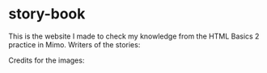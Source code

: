# story-book
This is the website I made to check my knowledge from the HTML Basics 2 practice in Mimo.
Writers of the stories:

Credits for the images:
